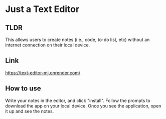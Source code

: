 # Just a Text Editor

## TLDR
This allows users to create notes (i.e., code, to-do list, etc) without an internet connection on their local device.

## Link

https://text-editor-mj.onrender.com/

## How to use

Write your notes in the editor, and click "install". Follow the prompts to download the app on your local device. Once you see the application, open it up and see the notes. 
